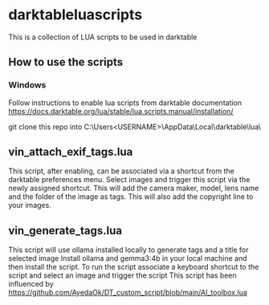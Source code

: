 # darktableluascripts
This is a collection of LUA scripts to be used in darktable
## How to use the scripts
### Windows
Follow instructions to enable lua scripts from darktable documentation
https://docs.darktable.org/lua/stable/lua.scripts.manual/installation/

git clone this repo into C:\Users\<USERNAME>\AppData\Local\darktable\lua\

## vin_attach_exif_tags.lua
This script, after enabling, can be associated via a shortcut from the  darktable preferences menu. Select images and trigger this script via the newly assigned shortcut. This will add the camera maker, model, lens name and the folder of the image as tags.
This will also add the copyright line to your images.

## vin_generate_tags.lua
This script will use ollama installed locally to generate tags and a title for selected image
Install ollama and gemma3:4b in your local machine and then install the script.
To run the script associate a keyboard shortcut to the script and select an image and trigger the script
This script has been influenced by https://github.com/AyedaOk/DT_custom_script/blob/main/AI_toolbox.lua